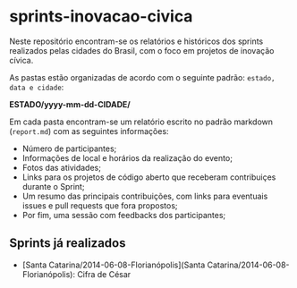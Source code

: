 # sprints-inovacao-civica

Neste repositório encontram-se os relatórios e históricos dos sprints realizados pelas cidades do Brasil, com o foco em projetos de inovação cívica.

As pastas estão organizadas de acordo com o seguinte padrão: `estado, data e cidade`:

**ESTADO/yyyy-mm-dd-CIDADE/**

Em cada pasta encontram-se um relatório escrito no padrão markdown (`report.md`) com as seguintes informações:

* Número de participantes;
* Informações de local e horários da realização do evento;
* Fotos das atividades;
* Links para os projetos de código aberto que receberam contribuiçes durante o Sprint;
* Um resumo das principais contribuições, com links para eventuais issues e pull requests que fora propostos;
* Por fim, uma sessão com feedbacks dos participantes;

## Sprints já realizados

* [Santa Catarina/2014-06-08-Florianópolis](Santa Catarina/2014-06-08-Florianópolis): Cifra de César
